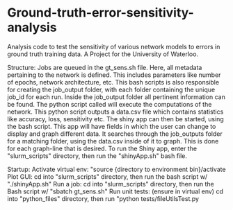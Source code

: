 # Ground-truth-error-sensitivity-analysis
Analysis code to test the sensitivity of various network models to errors in ground truth training data. 
A Project for the University of Waterloo.

Structure: 
Jobs are queued in the gt_sens.sh file. Here, all metadata pertaining to the network is defined. This includes parameters like 
number of epochs, network architecture, etc. This bash scripts is also responsible for creating the job_output folder, with each folder containing the unique job_id for each run. Inside the job_output folder all pertinent information can be found. The python script called will execute the computations of the network. This python script outputs a data.csv file which contains statistics like accuracy, loss, sensitivity etc. The shiny app can then be started, using the bash script. This app will have fields in which the user can change to display and graph different data. It searches through the job_outputs folder for a matching folder, using the data.csv inside of it to graph. This is done for each graph-line that is desired. To run the Shiny app, enter the "slurm_scripts" directory, then run the "shinyApp.sh" bash file. 




Startup: 
Activate virtual env: "source {directory to environment bin}/activate
Plot GUI: cd into "slurm_scripts" directory, then run the bash script w/ "./shinyApp.sh" 
Run a job: cd into "slurm_scripts" directory, then run the Bash script w/ "sbatch gt_sens.sh" 
Run unit tests: (ensure in virtual env) cd into "python_files" directory, then run "python tests/fileUtilsTest.py

